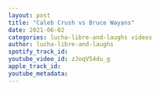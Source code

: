 ```yaml
---
layout: post
title: "Caleb Crush vs Bruce Wayans"
date: 2021-06-02
categories: lucha-libre-and-laughs videos
author: lucha-libre-and-laughs
spotify_track_id: 
youtube_video_id: zJoqV54du_g
apple_track_id: 
youtube_metadata: 
---
```


